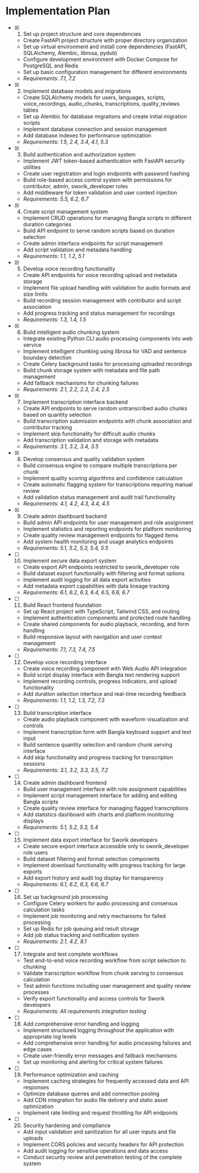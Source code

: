 # Implementation Plan

- [x] 1. Set up project structure and core dependencies
  - Create FastAPI project structure with proper directory organization
  - Set up virtual environment and install core dependencies (FastAPI, SQLAlchemy, Alembic, librosa, pydub)
  - Configure development environment with Docker Compose for PostgreSQL and Redis
  - Set up basic configuration management for different environments
  - _Requirements: 7.1, 7.2_

- [x] 2. Implement database models and migrations
  - Create SQLAlchemy models for users, languages, scripts, voice_recordings, audio_chunks, transcriptions, quality_reviews tables
  - Set up Alembic for database migrations and create initial migration scripts
  - Implement database connection and session management
  - Add database indexes for performance optimization
  - _Requirements: 1.5, 2.4, 3.4, 4.1, 5.3_

- [x] 3. Build authentication and authorization system
  - Implement JWT token-based authentication with FastAPI security utilities
  - Create user registration and login endpoints with password hashing
  - Build role-based access control system with permissions for contributor, admin, sworik_developer roles
  - Add middleware for token validation and user context injection
  - _Requirements: 5.5, 6.2, 6.7_

- [x] 4. Create script management system
  - Implement CRUD operations for managing Bangla scripts in different duration categories
  - Build API endpoint to serve random scripts based on duration selection
  - Create admin interface endpoints for script management
  - Add script validation and metadata handling
  - _Requirements: 1.1, 1.2, 5.1_

- [x] 5. Develop voice recording functionality
  - Create API endpoints for voice recording upload and metadata storage
  - Implement file upload handling with validation for audio formats and size limits
  - Build recording session management with contributor and script association
  - Add progress tracking and status management for recordings
  - _Requirements: 1.3, 1.4, 1.5_

- [x] 6. Build intelligent audio chunking system
  - Integrate existing Python CLI audio processing components into web service
  - Implement intelligent chunking using librosa for VAD and sentence boundary detection
  - Create Celery background tasks for processing uploaded recordings
  - Build chunk storage system with metadata and file path management
  - Add fallback mechanisms for chunking failures
  - _Requirements: 2.1, 2.2, 2.3, 2.4, 2.5_

- [x] 7. Implement transcription interface backend
  - Create API endpoints to serve random untranscribed audio chunks based on quantity selection
  - Build transcription submission endpoints with chunk association and contributor tracking
  - Implement skip functionality for difficult audio chunks
  - Add transcription validation and storage with metadata
  - _Requirements: 3.1, 3.2, 3.4, 3.5_

- [x] 8. Develop consensus and quality validation system
  - Build consensus engine to compare multiple transcriptions per chunk
  - Implement quality scoring algorithms and confidence calculation
  - Create automatic flagging system for transcriptions requiring manual review
  - Add validation status management and audit trail functionality
  - _Requirements: 4.1, 4.2, 4.3, 4.4, 4.5_

- [x] 9. Create admin dashboard backend
  - Build admin API endpoints for user management and role assignment
  - Implement statistics and reporting endpoints for platform monitoring
  - Create quality review management endpoints for flagged items
  - Add system health monitoring and usage analytics endpoints
  - _Requirements: 5.1, 5.2, 5.3, 5.4, 5.5_

- [ ] 10. Implement secure data export system
  - Create export API endpoints restricted to sworik_developer role
  - Build dataset export functionality with filtering and format options
  - Implement audit logging for all data export activities
  - Add metadata export capabilities with data lineage tracking
  - _Requirements: 6.1, 6.2, 6.3, 6.4, 6.5, 6.6, 6.7_

- [ ] 11. Build React frontend foundation
  - Set up React project with TypeScript, Tailwind CSS, and routing
  - Implement authentication components and protected route handling
  - Create shared components for audio playback, recording, and form handling
  - Build responsive layout with navigation and user context management
  - _Requirements: 7.1, 7.3, 7.4, 7.5_

- [ ] 12. Develop voice recording interface
  - Create voice recording component with Web Audio API integration
  - Build script display interface with Bangla text rendering support
  - Implement recording controls, progress indicators, and upload functionality
  - Add duration selection interface and real-time recording feedback
  - _Requirements: 1.1, 1.2, 1.3, 7.2, 7.3_

- [ ] 13. Build transcription interface
  - Create audio playback component with waveform visualization and controls
  - Implement transcription form with Bangla keyboard support and text input
  - Build sentence quantity selection and random chunk serving interface
  - Add skip functionality and progress tracking for transcription sessions
  - _Requirements: 3.1, 3.2, 3.3, 3.5, 7.2_

- [ ] 14. Create admin dashboard frontend
  - Build user management interface with role assignment capabilities
  - Implement script management interface for adding and editing Bangla scripts
  - Create quality review interface for managing flagged transcriptions
  - Add statistics dashboard with charts and platform monitoring displays
  - _Requirements: 5.1, 5.2, 5.3, 5.4_

- [ ] 15. Implement data export interface for Sworik developers
  - Create secure export interface accessible only to sworik_developer role users
  - Build dataset filtering and format selection components
  - Implement download functionality with progress tracking for large exports
  - Add export history and audit log display for transparency
  - _Requirements: 6.1, 6.2, 6.3, 6.6, 6.7_

- [ ] 16. Set up background job processing
  - Configure Celery workers for audio processing and consensus calculation tasks
  - Implement job monitoring and retry mechanisms for failed processing
  - Set up Redis for job queuing and result storage
  - Add job status tracking and notification system
  - _Requirements: 2.1, 4.2, 8.1_

- [ ] 17. Integrate and test complete workflows
  - Test end-to-end voice recording workflow from script selection to chunking
  - Validate transcription workflow from chunk serving to consensus calculation
  - Test admin functions including user management and quality review processes
  - Verify export functionality and access controls for Sworik developers
  - _Requirements: All requirements integration testing_

- [ ] 18. Add comprehensive error handling and logging
  - Implement structured logging throughout the application with appropriate log levels
  - Add comprehensive error handling for audio processing failures and edge cases
  - Create user-friendly error messages and fallback mechanisms
  - Set up monitoring and alerting for critical system failures

- [ ] 19. Performance optimization and caching
  - Implement caching strategies for frequently accessed data and API responses
  - Optimize database queries and add connection pooling
  - Add CDN integration for audio file delivery and static asset optimization
  - Implement rate limiting and request throttling for API endpoints

- [ ] 20. Security hardening and compliance
  - Add input validation and sanitization for all user inputs and file uploads
  - Implement CORS policies and security headers for API protection
  - Add audit logging for sensitive operations and data access
  - Conduct security review and penetration testing of the complete system